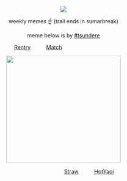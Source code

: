 
<div id="header" align="center">

![](https://komarev.com/ghpvc/?username=destroy-boys&style=plastic&color=lightgrey&label=_baes_&base=1000)

<div id="header" align="center">

weekly memes ☝️ (trail ends in sumarbreak)

meme below is by [#tsundere](https://github.com/Ioonatic)

<div id="header" align="center">

[Rentry](https://rentry.co/lordless)⠀⠀⠀⠀[Match](https://rentry.co/tianlang)⠀⠀⠀⠀⠀⠀⠀⠀⠀⠀⠀⠀⠀

<div id="header" align="center">

<img src=https://i.postimg.cc/vmw5Fm7X/Screenshot-20250511-162131-Discord.jpg width="300" height="280">

<div id="header" align="center">

⠀⠀⠀⠀⠀⠀⠀⠀⠀⠀⠀⠀⠀[Straw](https://4megz.straw.page)⠀⠀⠀⠀[HotYaoi](https://github.com/5uguru)
